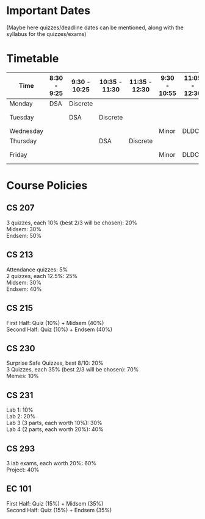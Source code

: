 # Important Dates

(Maybe here quizzes/deadline dates can be mentioned, along with the syllabus for the quizzes/exams)

# Timetable

| Time          | 8:30 - 9:25  | 9:30 - 10:25 | 10:35 - 11:30 | 11:35 - 12:30 | 9:30 - 10:55 | 11:05 - 12:30 | 2:00 - 5:00 | 2:00 - 3:25 | 3:30 - 4:55 |
|---------------|--------------|--------------|---------------|---------------|--------------|---------------|-------------|-------------|-------------|
| Monday        | DSA          | Discrete     |               |               |              |               |             | DAI         | Economics   |
| Tuesday       |              | DSA          | Discrete      |               |              |               | DLDCA Lab   |             |             |
| Wednesday     |              |              |               |               | Minor        | DLDCA         |             |             |             |
| Thursday      |              |              | DSA           | Discrete      |              |               |             | DAI         | Economics   |
| Friday        |              |              |               |               | Minor        | DLDCA         | DSA Lab     |             |             |


# Course Policies

## CS 207

3 quizzes, each 10% (best 2/3 will be chosen): 20% \
Midsem: 30% \
Endsem: 50%

## CS 213

Attendance quizzes: 5% \
2 quizzes, each 12.5%: 25% \
Midsem: 30% \
Endsem: 40%

## CS 215

First Half: Quiz (10%) + Midsem (40%) \
Second Half: Quiz (10%) + Endsem (40%)

## CS 230

Surprise Safe Quizzes, best 8/10: 20% \
3 Quizzes, each 35% (best 2/3 will be chosen): 70% \
Memes: 10%

## CS 231

Lab 1: 10% \
Lab 2: 20% \
Lab 3 (3 parts, each worth 10%): 30% \
Lab 4 (2 parts, each worth 20%): 40%

## CS 293

3 lab exams, each worth 20%: 60% \
Project: 40%

## EC 101

First Half: Quiz (15%) + Midsem (35%) \
Second Half: Quiz (15%) + Endsem (35%)
